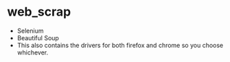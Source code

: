 # web_scrap
- Selenium  
- Beautiful Soup
- This also contains the drivers for both firefox and chrome so you choose whichever.
